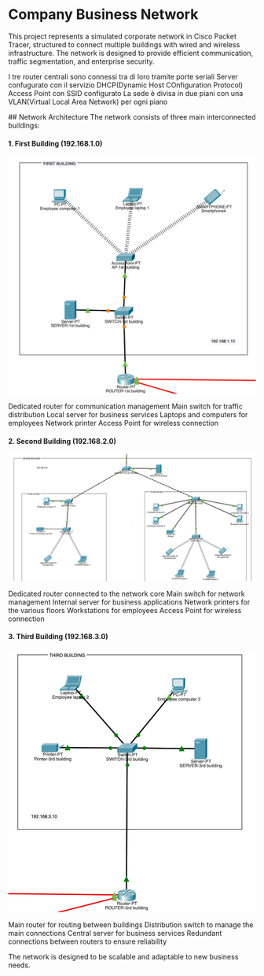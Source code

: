 # Company Business Network

This project represents a simulated corporate network in Cisco Packet Tracer, structured to connect multiple buildings with wired and wireless infrastructure. The network is designed to provide efficient communication, traffic segmentation, and enterprise security.

I tre router centrali sono connessi tra di loro tramite porte seriali
Server confugurato con il servizio DHCP(Dynamic Host COnfiguration Protocol)
Access Point con SSID configurato
La sede è divisa in due piani con una VLAN(Virtual Local Area Network) per ogni piano

## Network Architecture
The network consists of three main interconnected buildings:

####  1. First Building (192.168.1.0)

![first-building](./img/first-building.jpeg)

Dedicated router for communication management
Main switch for traffic distribution
Local server for business services
Laptops and computers for employees
Network printer
Access Point for wireless connection

#### 2. Second Building (192.168.2.0)

![second-building](./img/second-building.jpeg)

Dedicated router connected to the network core
Main switch for network management
Internal server for business applications
Network printers for the various floors
Workstations for employees
Access Point for wireless connection

#### 3. Third Building (192.168.3.0)

![third-building](./img/third-building.jpeg)

Main router for routing between buildings
Distribution switch to manage the main connections
Central server for business services
Redundant connections between routers to ensure reliability


The network is designed to be scalable and adaptable to new business needs.